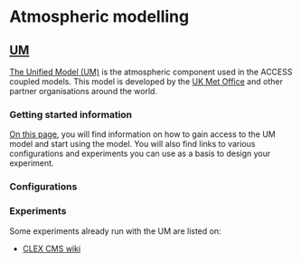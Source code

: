 # Atmospheric modelling

## [UM][UM]
[The Unified Model (UM)][UM] is the atmospheric component used in the ACCESS coupled models. This model is developed by the [UK Met Office][metoffice-web] and other partner organisations around the world.

### Getting started information

[On this page][UMstart], you will find information on how to gain access to the UM model and start using the model. You will also find links to various configurations and experiments you can use as a basis to design your experiment.

### Configurations


### Experiments

Some experiments already run with the UM are listed on:

 - [CLEX CMS wiki][UMexperiments]

[UM]: https://code.metoffice.gov.uk/doc/um/latest/
[metoffice-web]: https://code.metoffice.gov.uk
[UMstart]: http://climate-cms.wikis.unsw.edu.au/Unified_Model
[UMexperiments]: http://climate-cms.wikis.unsw.edu.au/UM_Experiments
